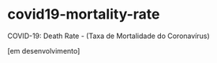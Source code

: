 # covid19-mortality-rate
COVID-19: Death Rate - (Taxa de Mortalidade do Coronavírus)


[em desenvolvimento]